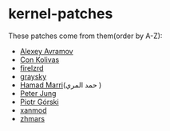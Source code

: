 # kernel-patches
These patches come from them(order by A-Z):

- [Alexey Avramov](https://github.com/hakavlad)
- [Con Kolivas](https://github.com/ckolivas)
- [firelzrd](https://github.com/firelzrd)
- [graysky](https://github.com/graysky2)
- [Hamad Marri](https://github.com/hamadmarri)(حمد المري )
- [Peter Jung](https://github.com/ptr1337)
- [Piotr Górski](https://github.com/sirlucjan)
- [xanmod](https://github.com/xanmod)
- [zhmars](https://github.com/zhmars)
